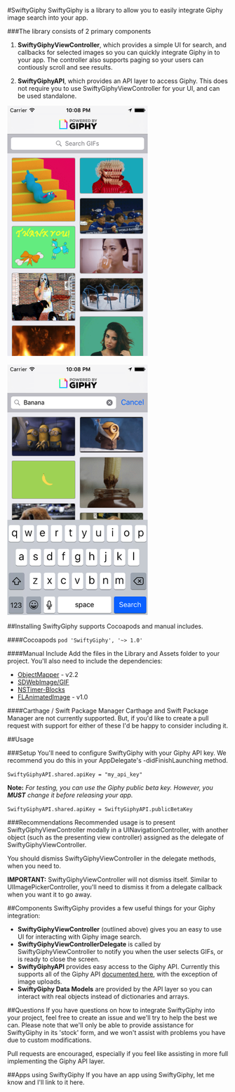 #SwiftyGiphy
SwiftyGiphy is a library to allow you to easily integrate Giphy image search into your app.

###The library consists of 2 primary components

1. **SwiftyGiphyViewController**, which provides a simple UI for search, and callbacks for selected images so you can quickly integrate Giphy in to your app. The controller also supports paging so your users can contiously scroll and see results.

2. **SwiftyGiphyAPI**, which provides an API layer to access Giphy. This does not require you to use SwiftyGiphyViewController for your UI, and can be used standalone.

<img src="https://github.com/52inc/SwiftyGiphy/blob/master/Screenshots/TrendingScreenshot.png?raw=true" width=320/>
<br/>
<br/>
<img src="https://github.com/52inc/SwiftyGiphy/blob/master/Screenshots/SearchScreenshot.png?raw=true" width=320/>

##Installing
SwiftyGiphy supports Cocoapods and manual includes.

####Cocoapods
`pod 'SwiftyGiphy', '~> 1.0'`

####Manual Include
Add the files in the Library and Assets folder to your project. You'll also need to include the dependencies:

* [ObjectMapper](https://github.com/Hearst-DD/ObjectMapper) - v2.2
* [SDWebImage/GIF](https://github.com/rs/SDWebImage)
* [NSTimer-Blocks](https://github.com/jivadevoe/NSTimer-Blocks)
* [FLAnimatedImage](https://github.com/Flipboard/FLAnimatedImage) - v1.0

####Carthage / Swift Package Manager
Carthage and Swift Package Manager are not currently supported. But, if you'd like to create a pull request with support for either of these I'd be happy to consider including it.

##Usage

###Setup
You'll need to configure SwiftyGiphy with your Giphy API key. We recommend you do this in your AppDelegate's -didFinishLaunching method.

`SwiftyGiphyAPI.shared.apiKey = "my_api_key"`

**Note:** _For testing, you can use the Giphy public beta key. However, you **MUST** change it before releasing your app._

`SwiftyGiphyAPI.shared.apiKey = SwiftyGiphyAPI.publicBetaKey`

###Recommendations
Recommended usage is to present SwiftyGiphyViewController modally in a UINavigationController, with another object (such as the presenting view controller) assigned as the delegate of SwiftyGiphyViewController.

You should dismiss SwiftyGiphyViewController in the delegate methods, when you need to.

**IMPORTANT:** SwiftyGiphyViewController will not dismiss itself. Similar to UIImagePickerController, you'll need to dismiss it from a delegate callback when you want it to go away.

##Components
SwiftyGiphy provides a few useful things for your Giphy integration:

* **SwiftyGiphyViewController** (outlined above) gives you an easy to use UI for interacting with Giphy image search.
* **SwiftyGiphyViewControllerDelegate** is called by SwiftyGiphyViewController to notify you when the user selects GIFs, or is ready to close the screen.
* **SwiftyGiphyAPI** provides easy access to the Giphy API. Currently this supports all of the Giphy API [documented here](https://github.com/Giphy/GiphyAPI), with the exception of image uploads.
* **SwiftyGiphy Data Models** are provided by the API layer so you can interact with real objects instead of dictionaries and arrays.

##Questions
If you have questions on how to integrate SwiftyGiphy into your project, feel free to create an issue and we'll try to help the best we can. Please note that we'll only be able to provide assistance for SwiftyGiphy in its 'stock' form, and we won't assist with problems you have due to custom modifications.

Pull requests are encouraged, especially if you feel like assisting in more full implementing the Giphy API layer.

##Apps using SwiftyGiphy
If you have an app using SwiftyGiphy, let me know and I'll link to it here.